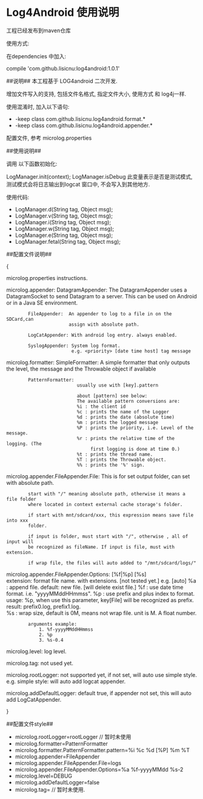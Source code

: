 Log4Android 使用说明
===========

工程已经发布到maven仓库


使用方式:

在dependencies 中加入: 

  compile 'com.github.lisicnu:log4android:1.0.1'
  

##说明##
 本工程基于 LOG4android 二次开发.

增加文件写入的支持, 包括文件名格式, 指定文件大小,  使用方式 和 log4j一样.


使用混淆时, 加入以下语句:

* -keep class com.github.lisicnu.log4android.format.*
* -keep class com.github.lisicnu.log4android.appender.*

配置文件, 参考 microlog.properties


##使用说明##

调用 以下函数初始化:

LogManager.init(context);
LogManager.isDebug 此变量表示是否是测试模式, 测试模式会将日志输出到logcat 窗口中, 不会写入到其他地方.


使用代码:
* LogManager.d(String tag, Object msg);
* LogManager.v(String tag, Object msg);
* LogManager.i(String tag, Object msg);
* LogManager.w(String tag, Object msg);
* LogManager.e(String tag, Object msg);
* LogManager.fetal(String tag, Object msg);


##配置文件说明##

{

 microlog.properties instructions.

 microlog.appender: 
			DatagramAppender: The DatagramAppender uses a DatagramSocket  to 
							  send Datagram to a server. This can be used on 
							  Android or in a Java SE environment.

			FileAppender:  An appender to log to a file in on the SDCard,can
						   assign with absolute path.
							
			LogCatAppender: With android log entry. always enabled.

			SyslogAppender: System log format.
							e.g. <priority> [date time host] tag message



 microlog.formatter:
			SimpleFormatter: A simple formatter that only outputs the level, 
							 the message and the Throwable object if available

			PatternFormatter: 
							  usually use with [key].pattern

							  about [pattern] see below:
  							  The available pattern conversions are:
							  %i : the client id
							  %c : prints the name of the Logger
							  %d : prints the date (absolute time)
							  %m : prints the logged message
							  %P : prints the priority, i.e. Level of the message.
							  %r : prints the relative time of the logging. (The 
  							  	   first logging is done at time 0.)
							  %t : prints the thread name.
							  %T : prints the Throwable object.
							  %% : prints the '%' sign.

 microlog.appender.FileAppender.File:
			This is for set output folder, can set with absolute path.

			start with "/" meaning absolute path, otherwise it means a file folder 
			where located in context external cache storage's folder.

			if start with mnt/sdcard/xxx, this expression means save file into xxx
			folder.
			
			if input is folder, must start with "/", otherwise , all of input will
  			be recognized as fileName. If input is file, must with extension.
		
			if wrap file, the files will auto added to "/mnt/sdcard/logs/"

 microlog.appender.FileAppender.Options: [%f|%p] [%s]			
			extension: format file name. with extensions. [not tested yet.]
			e.g. [auto]
				%a : append file.  default: new file. [will delete exist file.]
				%f : use date time format.  i.e. "yyyyMMddHHmmss".
				%p : use prefix and plus index to format.
					 usage: %p, when use this  parameter, key[File] will be 
  							recognized as prefix.
					 result: prefix0.log, prefix1.log.							
				%s : wrap size, default is 0M, means not wrap file. unit is M.
					 A float number.

			arguments example: 
				1. %f-yyyyMMddHHmmss
				2. %p
				3. %s-0.4
 
 microlog.level:
			log level.

 microlog.tag: 
			not used yet.

 microlog.rootLogger:
                   not supported yet, if not set, will auto use simple style.
					e.g. simple style: will auto add logcat appender.

 microlog.addDefaultLogger:
                   default true, if appender not set, this will auto add LogCatAppender.

}

##配置文件style##

* microlog.rootLogger=rootLogger // 暂时未使用
* microlog.formatter=PatternFormatter
* microlog.formatter.PatternFormatter.pattern=%i %c %d [%P] %m %T
* microlog.appender=FileAppender
* microlog.appender.FileAppender.File=logs
* microlog.appender.FileAppender.Options=%a %f-yyyyMMdd %s-2
* microlog.level=DEBUG
* microlog.addDefaultLogger=false
* microlog.tag= // 暂时未使用.





